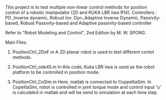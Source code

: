 This project is to test multiple non-linear control methods for position control of a robotic manipulator (2D and KUKA LBR iiwa R14).
 Controllers : PD ,Inverse dynamic, Robust Inv. Dyn.,Adaptive Inverse Dynamic, Passivity-based, Robust Passivity-based and Adaptive passivity-based controller

Refer to "Robot Modeling and Control", 2nd Edition by M. W. SPONG.

Main Files:
1) PositionCtrl_2DoF.m 
 A 2D planar robot is used to test different contol methods.

2) PositionCtrl_ode45.m
 In this code, Kuka LBR iiwa is used as the robot platform to be controlled in position mode. 
  
3) PositionCtrl_CoSim.m
 Here, matlab is connected to CoppelliaSim. In CopelliaSim, robot is controlled in joint torque mode and control input 'u' is calculated in matlab and will be send to simulation at each time step.